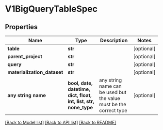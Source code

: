 # V1BigQueryTableSpec


## Properties
Name | Type | Description | Notes
------------ | ------------- | ------------- | -------------
**table** | **str** |  | [optional] 
**parent_project** | **str** |  | [optional] 
**query** | **str** |  | [optional] 
**materialization_dataset** | **str** |  | [optional] 
**any string name** | **bool, date, datetime, dict, float, int, list, str, none_type** | any string name can be used but the value must be the correct type | [optional]

[[Back to Model list]](../README.md#documentation-for-models) [[Back to API list]](../README.md#documentation-for-api-endpoints) [[Back to README]](../README.md)


